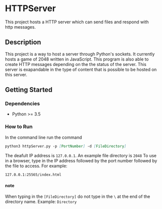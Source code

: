 # HTTPServer
This project hosts a HTTP server which can send files and respond with http messages.

## Description
This project is a way to host a server through Python's sockets. It currently hosts a game of 2048 written in JavaScript.
This program is also able to create HTTP messages depending on the the status of the server. This server is exapandable in the type of content that is possible to be hosted on this server. 

## Getting Started
### Dependencies
* Python >= 3.5

### How to Run
In the command line run the command 
```md 
python3 httpServer.py -p [PortNumber] -d [FileDirectory]
```
The deafult IP address is ``127.0.0.1``.
An example file directory is ``2048``
To use in a browser, type in the IP address followed by the port number followed by the file to access. 
For example: 
```md 
127.0.0.1:25565/index.html
```

#### note
When typing in the ``[FileDirectory]`` do not type in the ``\`` at the end of the directory name.
Example: ``Directory`` 

